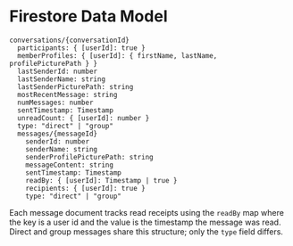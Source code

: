 # Firestore Data Model

```text
conversations/{conversationId}
  participants: { [userId]: true }
  memberProfiles: { [userId]: { firstName, lastName, profilePicturePath } }
  lastSenderId: number
  lastSenderName: string
  lastSenderPicturePath: string
  mostRecentMessage: string
  numMessages: number
  sentTimestamp: Timestamp
  unreadCount: { [userId]: number }
  type: "direct" | "group"
  messages/{messageId}
    senderId: number
    senderName: string
    senderProfilePicturePath: string
    messageContent: string
    sentTimestamp: Timestamp
    readBy: { [userId]: Timestamp | true }
    recipients: { [userId]: true }
    type: "direct" | "group"
```

Each message document tracks read receipts using the `readBy` map where the key is a user id and the value is the timestamp the message was read. Direct and group messages share this structure; only the `type` field differs.
